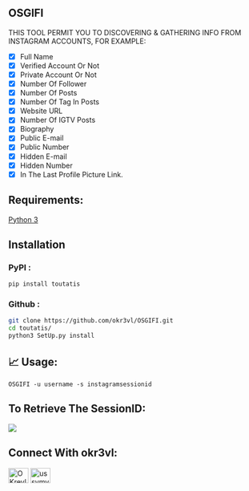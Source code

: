 ## OSGIFI

THIS TOOL PERMIT YOU TO DISCOVERING & GATHERING INFO FROM INSTAGRAM ACCOUNTS, FOR EXAMPLE:

- [x] Full Name              
- [x] Verified Account Or Not
- [x] Private Account Or Not
- [x] Number Of Follower
- [x] Number Of Posts
- [x] Number Of Tag In Posts
- [x] Website URL
- [x] Number Of IGTV Posts
- [x] Biography
- [x] Public E-mail
- [x] Public Number
- [x] Hidden E-mail
- [x] Hidden Number
- [x] In The Last Profile Picture Link.

## Requirements:
[Python 3](https://www.python.org/downloads/release/python-397/)

## Installation
### PyPI :

```pip install toutatis```

### Github :

```bash
git clone https://github.com/okr3vl/OSGIFI.git
cd toutatis/
python3 SetUp.py install
```

## 📈 Usage:

```
OSGIFI -u username -s instagramsessionid
```

## To Retrieve The SessionID:
![](https://lh3.googleusercontent.com/proxy/ADpgW3ne93UnLTO2ls1CUNOR7yqSoLDcpPTYeapX-cf317N2UMzLOqWZdO4OWX2SMPylViBVeZcqf1_rtuZoxC5Yzk2sLBAM-duX_HCrXmsOgnqhYJIj5YWiCUOWCQ)

## Connect With okr3vl:

<p align="left">
<a href="https://twitter.com/OKrevl" target="blank"><img align="center" src="https://cdn.jsdelivr.net/npm/simple-icons@3.0.1/icons/twitter.svg" alt="OKrevl" height="30" width="40" /></a>
<a href="https://instagram.com/ussvmv_krevl" target="blank"><img align="center" src="https://cdn.jsdelivr.net/npm/simple-icons@3.0.1/icons/instagram.svg" alt="ussvmv_krevl" height="30" width="40" /></a>
</p>
